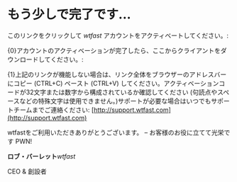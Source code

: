 ﻿# もう少しで完了です...
このリンクをクリックして *wtfast* アカウントをアクティベートしてください。:

{0}アカウントのアクティベーションが完了したら、ここからクライアントをダウンロードしてください。:

{1}上記のリンクが機能しない場合は、リンク全体をブラウザーのアドレスバーにコピー (CTRL+C) ペースト (CTRL+V) してください。アクティベーションコードが32文字または数字から構成されているか確認してください (句読点やスペースなどの特殊文字は使用できません。)サポートが必要な場合はいつでもサポートチームまでご連絡ください: [http://support.wtfast.com](http://support.wtfast.com)

 wtfastをご利用いただきありがとうございます。 – お客様のお役に立てて光栄です PWN!

**ロブ・バーレット***wtfast*

CEO & 創設者